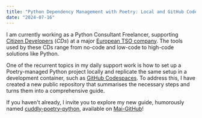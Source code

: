 ```yaml
---
title: "Python Dependency Management with Poetry: Local and GitHub Codespaces Setup"
date: "2024-07-16"
---
```


I am currently working as a Python Consultant Freelancer, supporting [Citizen Developers](https://www.gartner.com/en/information-technology/glossary/citizen-developer) (*CDs*) at a major [European TSO company](https://www.ecc.de/en/about-ecc/partners/transmission-system-operators). The tools used by these CDs range from no-code and low-code to high-code solutions like Python.

One of the recurrent topics in my daily support work is how to set up a Poetry-managed Python project locally and replicate the same setup in a development container, such as [GitHub Codespaces](https://docs.github.com/en/codespaces/overview). To address this, I have created a new public repository that summarises the necessary steps and turns them into a comprehensive guide.

If you haven't already, I invite you to explore my new guide, humorously named
[cuddly-poetry-python](https://github.com/MaiLinhGroup/cuddly-poetry-python), available on [Mai-GitHub](https://github.com/MaiLinhGroup)!